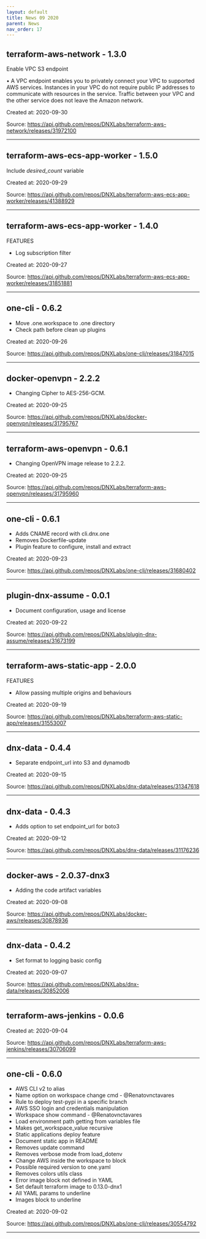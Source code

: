 ```yaml
---
layout: default
title: News 09 2020
parent: News
nav_order: 17
---
```




## terraform-aws-network - 1.3.0
Enable VPC S3 endpoint

• A VPC endpoint enables you to privately connect your VPC to supported AWS services. Instances in your VPC do not require public IP addresses to communicate with resources in the service. Traffic between your VPC and the other service does not leave the Amazon network.

Created at: 2020-09-30

<!-- TODO: Include source link to the version tag -->
Source:  https://api.github.com/repos/DNXLabs/terraform-aws-network/releases/31972100

---


## terraform-aws-ecs-app-worker - 1.5.0
Include *desired_count* variable

Created at: 2020-09-29

<!-- TODO: Include source link to the version tag -->
Source:  https://api.github.com/repos/DNXLabs/terraform-aws-ecs-app-worker/releases/41388929

---


## terraform-aws-ecs-app-worker - 1.4.0
FEATURES
- Log subscription filter

Created at: 2020-09-27

<!-- TODO: Include source link to the version tag -->
Source:  https://api.github.com/repos/DNXLabs/terraform-aws-ecs-app-worker/releases/31851881

---


## one-cli - 0.6.2
- Move .one.workspace to .one directory
- Check path before clean up plugins

Created at: 2020-09-26

<!-- TODO: Include source link to the version tag -->
Source:  https://api.github.com/repos/DNXLabs/one-cli/releases/31847015

---


## docker-openvpn - 2.2.2
- Changing Cipher to AES-256-GCM.


Created at: 2020-09-25

<!-- TODO: Include source link to the version tag -->
Source:  https://api.github.com/repos/DNXLabs/docker-openvpn/releases/31795767

---


## terraform-aws-openvpn - 0.6.1
- Changing OpenVPN image release to 2.2.2.

Created at: 2020-09-25

<!-- TODO: Include source link to the version tag -->
Source:  https://api.github.com/repos/DNXLabs/terraform-aws-openvpn/releases/31795960

---


## one-cli - 0.6.1
-  Adds CNAME record with cli.dnx.one
- Removes Dockerfile-update
- Plugin feature to configure, install and extract

Created at: 2020-09-23

<!-- TODO: Include source link to the version tag -->
Source:  https://api.github.com/repos/DNXLabs/one-cli/releases/31680402

---


## plugin-dnx-assume - 0.0.1
- Document configuration, usage and license

Created at: 2020-09-22

<!-- TODO: Include source link to the version tag -->
Source:  https://api.github.com/repos/DNXLabs/plugin-dnx-assume/releases/31673199

---


## terraform-aws-static-app - 2.0.0
FEATURES
- Allow passing multiple origins and behaviours

Created at: 2020-09-19

<!-- TODO: Include source link to the version tag -->
Source:  https://api.github.com/repos/DNXLabs/terraform-aws-static-app/releases/31553007

---


## dnx-data - 0.4.4
- Separate endpoint_url into S3 and dynamodb


Created at: 2020-09-15

<!-- TODO: Include source link to the version tag -->
Source:  https://api.github.com/repos/DNXLabs/dnx-data/releases/31347618

---


## dnx-data - 0.4.3
- Adds option to set endpoint_url for boto3

Created at: 2020-09-12

<!-- TODO: Include source link to the version tag -->
Source:  https://api.github.com/repos/DNXLabs/dnx-data/releases/31176236

---


## docker-aws - 2.0.37-dnx3
- Adding the code artifact variables

Created at: 2020-09-08

<!-- TODO: Include source link to the version tag -->
Source:  https://api.github.com/repos/DNXLabs/docker-aws/releases/30878936

---


## dnx-data - 0.4.2
- Set format to logging basic config

Created at: 2020-09-07

<!-- TODO: Include source link to the version tag -->
Source:  https://api.github.com/repos/DNXLabs/dnx-data/releases/30852006

---


## terraform-aws-jenkins - 0.0.6


Created at: 2020-09-04

<!-- TODO: Include source link to the version tag -->
Source:  https://api.github.com/repos/DNXLabs/terraform-aws-jenkins/releases/30706099

---


## one-cli - 0.6.0
- AWS CLI v2 to alias
- Name option on workspace change cmd - @Renatovnctavares
- Rule to deploy test-pypi in a specific branch
- AWS SSO login and credentials manipulation
- Workspace show command - @Renatovnctavares
- Load environment path getting from variables file
- Makes get_workspace_value recursive
- Static applications deploy feature
- Document static app in README
- Removes update command
- Removes verbose mode from load_dotenv
- Change AWS inside the workspace to block
- Possible required version to one.yaml
- Removes colors utils class
- Error image block not defined in YAML
- Set default terraform image to 0.13.0-dnx1
- All YAML params to underline
- Images block to underline

Created at: 2020-09-02

<!-- TODO: Include source link to the version tag -->
Source:  https://api.github.com/repos/DNXLabs/one-cli/releases/30554792

---

